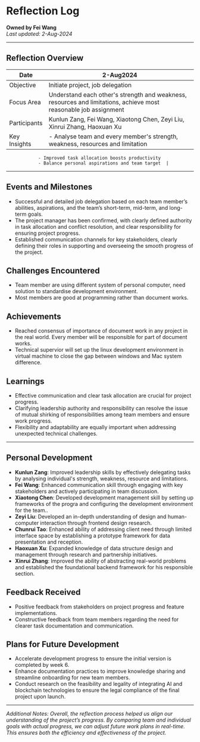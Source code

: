# Reflection Log

**Owned by Fei Wang**  
_Last updated: 2-Aug-2024_  

---

## Reflection Overview

| Date         | 2-Aug2024 |
|--------------|-------------------|
| Objective    | Initiate project, job delegation |
| Focus Area   | Understand each other's strength and weakness, resources and limitations, achieve most reasonable job assignment |
| Participants | Kunlun Zang, Fei Wang, Xiaotong Chen, Zeyi Liu, Xinrui Zhang, Haoxuan Xu|
| Key Insights | - Analyse team and every member's strength, weakness, resources and limitation
                - Improved task allocation boosts productivity
                - Balance personal aspirations and team target  |

---

## Events and Milestones

- Successful and detailed job delegation based on each team member’s abilities, aspirations, and the team’s short-term, mid-term, and long-term goals.
- The project manager has been confirmed, with clearly defined authority in task allocation and conflict resolution, and clear responsibility for ensuring project progress.
- Established communication channels for key stakeholders, clearly defining their roles in supporting and overseeing the smooth progress of the project.

## Challenges Encountered

- Team member are using different system of personal computer, need solution to standardise development environment.
- Most members are good at programming rather than document works. 

## Achievements

- Reached consensus of importance of document work in any project in the real world. Every member will be responsible for part of document works. 
- Technical supervior will set up the linux development environment in virtual machine to close the gap between windows and Mac system difference. 

## Learnings

- Effective communication and clear task allocation are crucial for project progress. 
- Clarifying leadership authority and responsibility can resolve the issue of mutual shirking of responsibilities among team members and ensure work progress.
- Flexibility and adaptability are equally important when addressing unexpected technical challenges.

---

## Personal Development

- **Kunlun Zang**: Improved leadership skills by effectively delegating tasks by analysing individual's strength, weakness, resource and limitations.
- **Fei Wang**: Enhanced communication skill through engaging with key stakeholders and actively participating in team discussion.
- **Xiaotong Chen**: Developed development management skill by setting up frameworks of the progra and configuring the development environment for the team..
- **Zeyi Liu**: Developed an in-depth understanding of design and human-computer interaction through frontend design research.
- **Chunrui Tao**: Enhanced ability of addressing client need through limited interface space by establishing a prototype framework for data presentation and reception. 
- **Haoxuan Xu**: Expanded knowledge of data structure design and management through research and partnership initiatives.
- **Xinrui Zhang**: Improved the ability of abstracting real-world problems and established the foundational backend framework for his responsible section.

## Feedback Received

- Positive feedback from stakeholders on project progress and feature implementations.
- Constructive feedback from team members regarding the need for clearer task documentation and communication.

## Plans for Future Development

- Accelerate development progress to ensure the initial version is completed by week 6.
- Enhance documentation practices to improve knowledge sharing and streamline onboarding for new team members.
- Conduct research on the feasibility and legality of integrating AI and blockchain technologies to ensure the legal compliance of the final project upon launch.

---

*Additional Notes: Overall, the reflection process helped us align our understanding of the project’s progress. By comparing team and individual goals with actual progress, we can adjust future work plans in real-time. This ensures both the efficiency and effectiveness of the project.*
